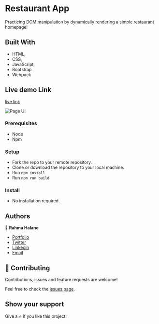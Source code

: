 # Restaurant App

Practicing DOM manipulation by dynamically rendering a simple restaurant homepage!

## Built With

- HTML,
- CSS,
- JavaScript,
- Bootstrap
- Webpack

## Live demo Link

[live link]()

![Page UI](images/1.png)

### Prerequisites

- Node
- Npm

### Setup

- Fork the repo to your remote repository.
- Clone or download the repository to your local machine.
- Run `npm install`
- Run `npm run build`

### Install

- No installation required.

## Authors

👤 **Rahma Halane**

- [Portfolio](https://raw.githack.com/imahnama/my-portfolio/develop/index.html)
- [Twitter](https://twitter.com/halane_rahma)
- [Linkedin](https://www.linkedin.com/in/rahmahalane/)
- [Email](mailto:Halane.rahma@gmail.com )


## 🤝 Contributing

Contributions, issues and feature requests are welcome!

Feel free to check the [issues page](https://github.com/imahnama/Weather-App/issues).

## Show your support

Give a ⭐️ if you like this project!
